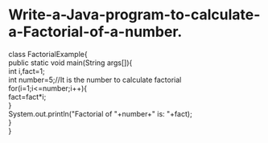 # Write-a-Java-program-to-calculate-a-Factorial-of-a-number.

class FactorialExample{  
 public static void main(String args[]){  
  int i,fact=1;  
  int number=5;//It is the number to calculate factorial    
  for(i=1;i<=number;i++){    
      fact=fact*i;    
  }    
  System.out.println("Factorial of "+number+" is: "+fact);    
 }  
}  

